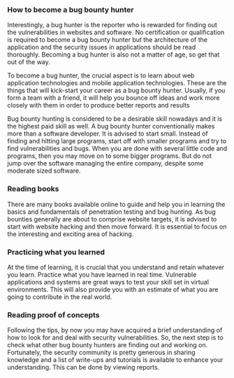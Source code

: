 ### How to become a bug bounty hunter
Interestingly, a bug hunter is the reporter who is rewarded for finding out the vulnerabilities in websites and software. No certification or qualification is required to become a bug bounty hunter but the architecture of the application and the security issues in applications should be read thoroughly. Becoming a bug hunter is also not a matter of age, so get that out of the way.

 

To become a bug hunter, the crucial aspect is to learn about web application technologies and mobile application technologies. These are the things that will kick-start your career as a bug bounty hunter. Usually, if you form a team with a friend, it will help you bounce off ideas and work more closely with them in order to produce better reports and results

Bug bounty hunting is considered to be a desirable skill nowadays and it is the highest paid skill as well. A bug bounty hunter conventionally makes more than a software developer. It is advised to start small. Instead of finding and hitting large programs, start off with smaller programs and try to find vulnerabilities and bugs. When you are done with several little code and programs, then you may move on to some bigger programs. But do not jump over the software managing the entire company, despite some moderate sized software.

### Reading books
There are many books available online to guide and help you in learning the basics and fundamentals of penetration testing and bug hunting. As bug bounties generally are about to comprise website targets, it is advised to start with website hacking and then move forward. It is essential to focus on the interesting and exciting area of hacking.

### Practicing what you learned
At the time of learning, it is crucial that you understand and retain whatever you learn. Practice what you have learned in real time. Vulnerable applications and systems are great ways to test your skill set in virtual environments. This will also provide you with an estimate of what you are going to contribute in the real world.

### Reading proof of concepts
Following the tips, by now you may have acquired a brief understanding of how to look for and deal with security vulnerabilities. So, the next step is to check what other bug bounty hunters are finding out and working on. Fortunately, the security community is pretty generous in sharing knowledge and a list of write-ups and tutorials is available to enhance your understanding. This can be done by viewing reports.
